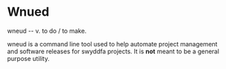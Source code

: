 # Wnued

wneud -- v. to do / to make.

wneud is a command line tool used to help automate project management and software releases for swyddfa projects. It is **not** meant to be a general purpose utility.
